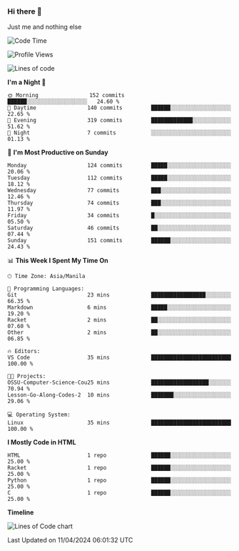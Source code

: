 ### Hi there 👋

Just me and nothing else


<!--START_SECTION:waka-->
![Code Time](http://img.shields.io/badge/Code%20Time-131%20hrs%2047%20mins-blue)

![Profile Views](http://img.shields.io/badge/Profile%20Views-0-blue)

![Lines of code](https://img.shields.io/badge/From%20Hello%20World%20I%27ve%20Written-1.6%20million%20lines%20of%20code-blue)

**I'm a Night 🦉** 

```text
🌞 Morning                152 commits         ██████░░░░░░░░░░░░░░░░░░░   24.60 % 
🌆 Daytime                140 commits         ██████░░░░░░░░░░░░░░░░░░░   22.65 % 
🌃 Evening                319 commits         █████████████░░░░░░░░░░░░   51.62 % 
🌙 Night                  7 commits           ░░░░░░░░░░░░░░░░░░░░░░░░░   01.13 % 
```
📅 **I'm Most Productive on Sunday** 

```text
Monday                   124 commits         █████░░░░░░░░░░░░░░░░░░░░   20.06 % 
Tuesday                  112 commits         █████░░░░░░░░░░░░░░░░░░░░   18.12 % 
Wednesday                77 commits          ███░░░░░░░░░░░░░░░░░░░░░░   12.46 % 
Thursday                 74 commits          ███░░░░░░░░░░░░░░░░░░░░░░   11.97 % 
Friday                   34 commits          █░░░░░░░░░░░░░░░░░░░░░░░░   05.50 % 
Saturday                 46 commits          ██░░░░░░░░░░░░░░░░░░░░░░░   07.44 % 
Sunday                   151 commits         ██████░░░░░░░░░░░░░░░░░░░   24.43 % 
```


📊 **This Week I Spent My Time On** 

```text
🕑︎ Time Zone: Asia/Manila

💬 Programming Languages: 
Git                      23 mins             █████████████████░░░░░░░░   66.35 % 
Markdown                 6 mins              █████░░░░░░░░░░░░░░░░░░░░   19.20 % 
Racket                   2 mins              ██░░░░░░░░░░░░░░░░░░░░░░░   07.60 % 
Other                    2 mins              ██░░░░░░░░░░░░░░░░░░░░░░░   06.85 % 

🔥 Editors: 
VS Code                  35 mins             █████████████████████████   100.00 % 

🐱‍💻 Projects: 
OSSU-Computer-Science-Cou25 mins             ██████████████████░░░░░░░   70.94 % 
Lesson-Go-Along-Codes-2  10 mins             ███████░░░░░░░░░░░░░░░░░░   29.06 % 

💻 Operating System: 
Linux                    35 mins             █████████████████████████   100.00 % 
```

**I Mostly Code in HTML** 

```text
HTML                     1 repo              ██████░░░░░░░░░░░░░░░░░░░   25.00 % 
Racket                   1 repo              ██████░░░░░░░░░░░░░░░░░░░   25.00 % 
Python                   1 repo              ██████░░░░░░░░░░░░░░░░░░░   25.00 % 
C                        1 repo              ██████░░░░░░░░░░░░░░░░░░░   25.00 % 
```



**Timeline**

![Lines of Code chart](https://raw.githubusercontent.com/mauring55/mauring55/main/assets/bar_graph.png)


 Last Updated on 11/04/2024 06:01:32 UTC
<!--END_SECTION:waka-->
